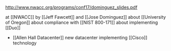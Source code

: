 http://www.nwacc.org/programs/conf17/dominguez_slides.pdf

at [[NWACC]] by [[Jeff Fawcett]] and [[Jose Dominguez]] about [[University of Oregon]] about compliance with [[NIST 800-171]] about implementing [[Duo]] 

- [[Allen Hall Datacenter]] new datacenter implementing [[Cisco]] technology